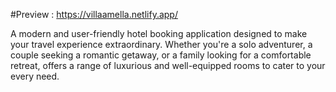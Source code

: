 #Preview : https://villaamella.netlify.app/

A modern and user-friendly hotel booking application designed to make your travel experience extraordinary. Whether you're a solo adventurer, a couple seeking a romantic getaway, or a family looking for a comfortable retreat, offers a range of luxurious and well-equipped rooms to cater to your every need.
